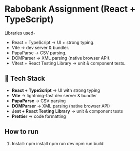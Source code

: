 # Rabobank Assignment (React + TypeScript)

Libraries used-
- React + TypeScript → UI + strong typing.
- Vite → dev server & bundler.
- PapaParse → CSV parsing.
- DOMParser → XML parsing (native browser API).
- Vitest + React Testing Library → unit & component tests.


## 🚀 Tech Stack

- **React + TypeScript** → UI with strong typing  
- **Vite** → lightning-fast dev server & bundler  
- **PapaParse** → CSV parsing  
- **DOMParser** → XML parsing (native browser API)  
- **Jest + React Testing Library** → unit & component tests  
- **Prettier** → code formatting  

## How to run
1. Install:
npm install
npm run dev
npm run build